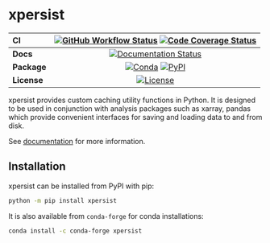 # xpersist

| CI          | [![GitHub Workflow Status][github-ci-badge]][github-ci-link] [![Code Coverage Status][codecov-badge]][codecov-link] |
| :---------- | :-----------------------------------------------------------------------------------------------------------------: |
| **Docs**    |                                   [![Documentation Status][rtd-badge]][rtd-link]                                    |
| **Package** |                        [![Conda][conda-badge]][conda-link] [![PyPI][pypi-badge]][pypi-link]                         |
| **License** |                                       [![License][license-badge]][repo-link]                                        |

xpersist provides custom caching utility functions in Python. It is designed to be used in conjunction with analysis packages such as xarray, pandas which provide convenient interfaces for saving and loading data to and from disk.

See [documentation](https://intake-esm.readthedocs.io/en/latest/) for more information.

## Installation

xpersist can be installed from PyPI with pip:

```bash
python -m pip install xpersist
```

It is also available from `conda-forge` for conda installations:

```bash
conda install -c conda-forge xpersist
```

[github-ci-badge]: https://img.shields.io/github/workflow/status/NCAR/xpersist/CI?label=CI&logo=github&style=for-the-badge
[github-ci-link]: https://github.com/NCAR/xpersist/actions?query=workflow%3ACI
[codecov-badge]: https://img.shields.io/codecov/c/github/NCAR/xpersist.svg?logo=codecov&style=for-the-badge
[codecov-link]: https://codecov.io/gh/NCAR/xpersist
[rtd-badge]: https://img.shields.io/readthedocs/xpersist/latest.svg?style=for-the-badge
[rtd-link]: https://xpersist.readthedocs.io/en/latest/?badge=latest
[pypi-badge]: https://img.shields.io/pypi/v/xpersist?logo=pypi&style=for-the-badge
[pypi-link]: https://pypi.org/project/xpersist
[conda-badge]: https://img.shields.io/conda/vn/conda-forge/xpersist?logo=anaconda&style=for-the-badge
[conda-link]: https://anaconda.org/conda-forge/xpersist
[license-badge]: https://img.shields.io/github/license/NCAR/xpersist?style=for-the-badge
[repo-link]: https://github.com/NCAR/xpersist
